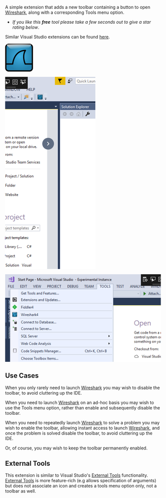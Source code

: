 [ThirdPartyAppHomePage]: https://www.wireshark.org/
[VisualStudioURL]: https://www.visualstudio.com/

A simple extension that adds a new toolbar containing a button to open [Wireshark][ThirdPartyAppHomePage], along with a corresponding Tools menu option.

 - *If you like this ***free*** tool please take a few seconds out to give a star rating below*.

Similar Visual Studio extensions can be found [here](https://marketplace.visualstudio.com/search?term=trevellick&target=VS&sortBy=Relevance).

[![Wireshark](Resources/VsixExtensionIcon_90x90.png)][ThirdPartyAppHomePage]

![](Resources/Toolbar.png)

![](Resources/ToolsMenu.png)

## Use Cases

When you only rarely need to launch [Wireshark][ThirdPartyAppHomePage] you may wish to disable the toolbar, to avoid cluttering up the IDE.

When you need to launch [Wireshark][ThirdPartyAppHomePage] on an ad-hoc basis you may wish to use the Tools menu option, rather than enable and subsequently disable the toolbar.

When you need to repeatedly launch [Wireshark][ThirdPartyAppHomePage] to solve a problem you may wish to enable the toolbar, allowing instant access to launch [Wireshark][ThirdPartyAppHomePage], and once the problem is solved disable the toolbar, to avoid cluttering up the IDE.

Or, of course, you may wish to keep the toolbar permanently enabled.

## External Tools

This extension is similar to Visual Studio's [External Tools](https://docs.microsoft.com/en-gb/visualstudio/ide/managing-external-tools) functionality. [External Tools](https://docs.microsoft.com/en-gb/visualstudio/ide/managing-external-tools) is more feature-rich (e.g allows specification of arguments) but does not associate an icon and creates a tools menu option only, not a toolbar as well.
